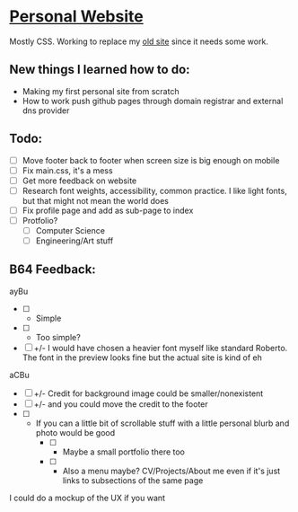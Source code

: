 # [Personal Website](https://edmunddong.github.io)

Mostly CSS. Working to replace my [old site](https://sites.google.com/view/eedong/) since it needs some work.

## New things I learned how to do:

- Making my first personal site from scratch
- How to work push github pages through domain registrar and external dns provider

## Todo:

- [ ] Move footer back to footer when screen size is big enough on mobile
- [ ] Fix main.css, it's a mess
- [ ] Get more feedback on website
- [ ] Research font weights, accessibility, common practice. I like light fonts, but that might not mean the world does
- [ ] Fix profile page and add as sub-page to index
- [ ] Protfolio?
    - [ ] Computer Science
    - [ ] Engineering/Art stuff

## B64 Feedback: 

ayBu
- [ ] + Simple 
- [ ] - Too simple? 
- [ ] +/- I would have chosen a heavier font myself like standard Roberto. The font in the preview looks fine but the actual site is kind of eh

aCBu
- [ ] +/- Credit for background image could be smaller/nonexistent
- [ ] +/- and you could move the credit to the footer
- [ ] + If you can a little bit of scrollable stuff with a little personal blurb and photo would be good
    - [ ] + Maybe a small portfolio there too
    - [ ] + Also a menu maybe? CV/Projects/About me even if it's just links to subsections of the same page

I could do a mockup of the UX if you want
